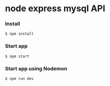 # node express mysql API

### Install

    $ npm install

### Start app

    $ npm start

### Start app using Nodemon

    $ npm run dev
